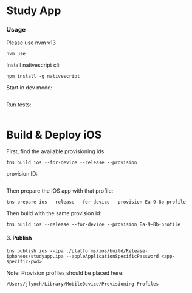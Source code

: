 # Study App

### Usage
Please use nvm v13
```
nvm use
```

Install nativescript cli:
```
npm install -g nativescript
```

Start in dev mode:
```

```

Run tests:
```

```

# Build & Deploy iOS

First, find the available provisioning ids:
```
tns build ios --for-device --release --provision
```

provision ID:
```

```

Then prepare the iOS app with that profile:
```
tns prepare ios --release --for-device --provision Ea-9-8b-profile
```

Then build with the same provision id:
```
tns build ios --release --for-device --provision Ea-9-8b-profile
```


#### 3. Publish
```
tns publish ios --ipa ./platforms/ios/build/Release-iphoneos/studyapp.ipa --appleApplicationSpecificPassword <app-specific-pwd>
```


Note: Provision profiles should be placed here:
```
/Users/jlynch/Library/MobileDevice/Provisioning Profiles
```
